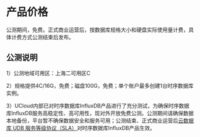 # 产品价格

公测期间，免费。正式商业运营后，按数据库规格大小和硬盘实际使用量计费，具体计费方式公测结束后发布。

## 公测说明

1）公测地域可用区：上海二可用区C

2）规格提供4C/16G，免费；磁盘100G，免费；单个账户最多创建1台时序数据库实例。

3）UCloud内部已对时序数据库InfluxDB产品进行了充分测试，为确保时序数据库InfluxDB服务高稳定性、高可用性，现对外开放免费公测。公测期间请确保数据本地备份，平台暂不确保数据安全和服务可用；公测结束、正式商业运营后[云数据库 UDB 服务等级协议（SLA）](/policy/sla/udb_sla)对时序数据库InfluxDB产品生效。
